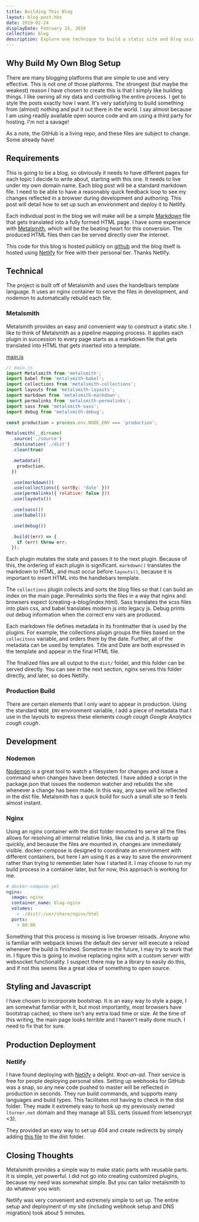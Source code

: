 ```yaml
---
title: Building This Blog
layout: blog-post.hbs
date: 2019-02-24
displayDate: February 24, 2019
collection: blog
description: Explore one technique to build a static site and blog using markdown and javascript. Control the entire process and own your content completely. Easily connect to Netlify and deploy in seconds.
---
```


## Why Build My Own Blog Setup

There are many blogging platforms that are simple to use and very effective.
This is not one of those platforms. The strongest (but maybe the weakest)
reason I have chosen to create this is that I simply like building things. I
like owning all my data and controlling the entire process. I get to style
the posts exactly how I want. It's very satisfying to build something from
(almost) nothing and put it out there in the world. I say almost because I am
using readily available open source code and am using a third party for
hosting. I'm not a savage!

As a note, the GitHub is a living repo, and these files are subject to change.
Some already have!

## Requirements

This is going to be a blog, so obviously it needs to have different pages for
each topic I decide to write about, starting with this one. It needs to live
under my own domain name. Each blog post will be a standard markdown file. I
need to be able to have a reasonably quick feedback loop to see my changes
reflected in a browser during development and authoring. This post will
detail how to set up such an environment and deploy it to Netlify.

Each individual post in the blog we will make will be a simple
[Markdown](https://en.wikipedia.org/wiki/Markdown) file that gets translated
into a fully formed HTML page. I have some experience with
[Metalsmith](https://metalsmith.io/), which will be the beating heart for
this conversion. The produced HTML files then can be served directly over the
internet.

This code for this blog is hosted publicly on
[github](https://github.com/landonturner/lturner.net) and the blog itself is
hosted using [Netlify](https://netlify.com) for free with their personal
tier. Thanks Netlify.

## Technical

The project is built off of Metalsmith and uses the handelbars template
language. It uses an nginx container to serve the files in development, and
nodemon to automatically rebuild each file.

### Metalsmith

Metalsmith provides an easy and convenient way to construct a static site. I
like to think of Metalsmith as a pipeline mapping process. It applies each
plugin in succession to every page starts as a markdown file that gets
translated into HTML that gets inserted into a template.

[main.js](https://github.com/landonturner/lturner.net/blob/master/main.js)
```javascript
// main.js
import Metalsmith from 'metalsmith';
import babel from 'metalsmith-babel';
import collections from 'metalsmith-collections';
import layouts from 'metalsmith-layouts';
import markdown from 'metalsmith-markdown';
import permalinks from 'metalsmith-permalinks';
import sass from 'metalsmith-sass';
import debug from 'metalsmith-debug';

const production = process.env.NODE_ENV === 'production';

Metalsmith(__dirname)
  .source('./source')
  .destination('./dist')
  .clean(true)

  .metadata({
    production,
  })

  .use(markdown())
  .use(collections({ sortBy: 'date' }))
  .use(permalinks({ relative: false }))
  .use(layouts())

  .use(sass())
  .use(babel())

  .use(debug())

  .build((err) => {
    if (err) throw err;
  });
```

Each plugin mutates the state and passes it to the next plugin. Because of this,
the ordering of each plugin is significant. `markdown()` translates the
markdown to HTML, and must occur before `layouts()`, because it is important to
insert HTML into the handlebars template.

The `collections` plugin collects and sorts the blog files so that I can build an
index on the main page. Permalinks sorts the files in a way that nginx and
browsers expect (creating-a-blog/index.html). Sass translates the scss files
into plain css, and babel translates modern js into legacy js. Debug prints out
debug information when the correct env vars are produced.

Each markdown file defines metadata in its frontmatter that is used by the
plugins. For example, the collections plugin groups the files based on the
`collecitons` variable, and orders them by the date. Further, all of the metadata
can be used by templates. Title and Date are both expressed in the template and
appear in the final HTML file.

The finalized files are all output to the `dist/` folder, and this folder can
be served directly. You can see in the next section, nginx serves this folder
directly, and later, so does Netlify.

### Production Build

There are certain elements that I only want to appear in production. Using the
standard `NODE_ENV` environment variable, I add a piece of metadata that I use
in the layouts to express these elements _cough cough Google Analytics cough
cough_.

## Development

### Nodemon

[Nodemon](https://nodemon.io/) is a great tool to watch a filesystem for
changes and issue a command when changes have been detected. I have added a
script in the package.json that issues the nodemon watcher and rebuilds the
site whenever a change has been made. In this way, any save will be reflected
in the dist file. Metalsmith has a quick build for such a small site so it
feels almost instant.

### Nginx

Using an nginx container with the dist folder mounted to serve all the files
allows for resolving all internal relative links, like css and js. It starts up
quickly, and because the files are mounted in, changes are immediately visible.
docker-compose is designed to coordinate an environment with different
containers, but here I am using it as a way to save the environment rather than
trying to remember later how I started it. I may choose to run my build process
in a container later, but for now, this approach is working for me. 

```yaml
# docker-compose.yml
nginx:
  image: nginx
  container_name: blag-nginx
  volumes:
    - ./dist/:/usr/share/nginx/html
  ports:
    - 80:80
```

Something that this process is missing is live browser reloads. Anyone who is
familiar with webpack knows the default dev server will execute a reload
whenever the build is finished. Sometime in the future, I may try to work that
in. I figure this is going to involve replacing nginx with a custom server with
websocket functionality. I suspect there may be a library to easily do this,
and if not this seems like a great idea of something to open source.

## Styling and Javascript

I have chosen to incorporate bootstrap. It is an easy way to style a page, I am
somewhat familiar with it, but most importantly, most browsers have bootstrap
cached, so there isn't any extra load time or size. At the time of this
writing, the main page looks terrible and I haven't really done much. I need to
fix that for sure.

## Production Deployment

### Netlify
I have found deploying with [Netlify](https://www.netlify.com) a delight.
_#not-an-ad_. Their service is free for people deploying personal sites.
Setting up webhooks for GitHub was a snap, so any new code pushed to master
will be reflected in production in seconds. They run build commands, and
supports many languages and build types. This facilitates not having to check
in the dist folder. They made it extremely easy to hook up my previously owned
`lturner.net` domain and they manage all SSL certs (issued from letsencrypt
<3).

They provided an easy way to set up 404 and create redirects by simply adding [this file](https://github.com/landonturner/lturner.net/blob/master/source/_redirects) to the dist folder.

## Closing Thoughts

Metalsmith provides a simple way to make static parts with reusable parts. It
is simple, yet powerful. I did not go into creating customized plugins, because
my need was somewhat simple. But you can tailor metalsmith to do whatever you
wish.

Netlify was very convenient and extremely simple to set up. The entire setup
and deployment of my site (including webhook setup and DNS migration) took about
5 minutes.
